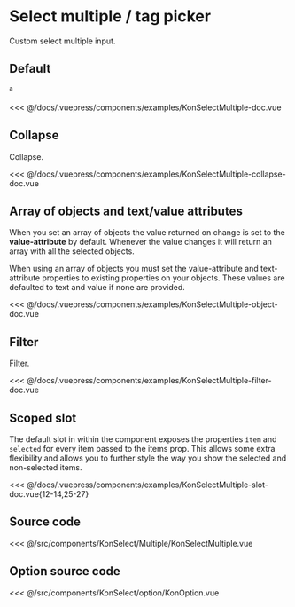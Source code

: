 # Select multiple / tag picker

Custom select multiple input.

## Default

ª

<Demo konponentName="examples-KonSelectMultiple-doc">
<<< @/docs/.vuepress/components/examples/KonSelectMultiple-doc.vue
</Demo>

## Collapse

Collapse.

<Demo konponentName="examples-KonSelectMultiple-collapse-doc">
<<< @/docs/.vuepress/components/examples/KonSelectMultiple-collapse-doc.vue
</Demo>

## Array of objects and text/value attributes

When you set an array of objects the value returned on change is set to the **value-attribute** by default.
Whenever the value changes it will return an array with all the selected objects.

When using an array of objects you must set the value-attribute and text-attribute properties to existing properties on your objects.
These values are defaulted to text and value if none are provided.

<Demo konponentName="examples-KonSelectMultiple-object-doc">
<<< @/docs/.vuepress/components/examples/KonSelectMultiple-object-doc.vue
</Demo>

## Filter

Filter.

<Demo konponentName="examples-KonSelectMultiple-filter-doc">
<<< @/docs/.vuepress/components/examples/KonSelectMultiple-filter-doc.vue
</Demo>

## Scoped slot

The default slot in within the component exposes the properties `item` and `selected` for every item passed to the items prop.
This allows some extra flexibility and allows you to further style the way you show the selected and non-selected items.

<Demo konponentName="examples-KonSelectMultiple-slot-doc">
<<< @/docs/.vuepress/components/examples/KonSelectMultiple-slot-doc.vue{12-14,25-27}
</Demo>

## Source code

<SourceCode>
<<< @/src/components/KonSelect/Multiple/KonSelectMultiple.vue
</SourceCode>

## Option source code

<SourceCode>
<<< @/src/components/KonSelect/option/KonOption.vue
</SourceCode>